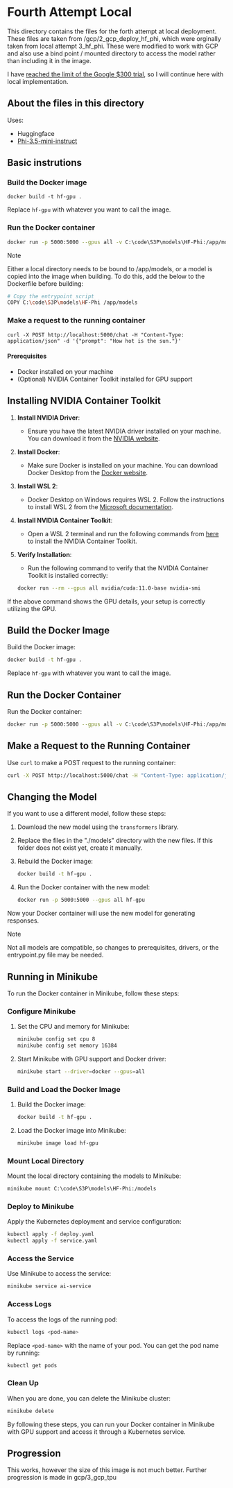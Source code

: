 # Fourth Attempt Local

This directory contains the files for the forth attempt at local deployment. 
These files are taken from /gcp/2_gcp_deploy_hf_phi, which were orginally taken from local attempt 3_hf_phi.
These were modified to work with GCP and also use a bind point / mounted directory to access the model rather than including it in the image.  

I have [reached the limit of the Google $300 trial](https://github.com/lmath56/S3P/issues/1), so I will continue here with local implementation.  


## About the files in this directory

Uses:
- Huggingface
- [Phi-3.5-mini-instruct](https://huggingface.co/microsoft/Phi-3.5-mini-instruct)

## Basic instrutions

### Build the Docker image
```docker build -t hf-gpu .```

Replace ```hf-gpu``` with whatever you want to call the image.

### Run the Docker container
```sh
docker run -p 5000:5000 --gpus all -v C:\code\S3P\models\HF-Phi:/app/models hf-gpu
```

> [!NOTE]  
> Either a local directory needs to be bound to /app/models, or a model is copied into the image when building.
> To do this, add the below to the Dockerfile before building: 
> ```sh
> # Copy the entrypoint script
> COPY C:\code\S3P\models\HF-Phi /app/models
> ```

### Make a request to the running container
```curl -X POST http://localhost:5000/chat -H "Content-Type: application/json" -d '{"prompt": "How hot is the sun."}'```

#### Prerequisites

- Docker installed on your machine
- (Optional) NVIDIA Container Toolkit installed for GPU support

## Installing NVIDIA Container Toolkit

1. **Install NVIDIA Driver**:
    - Ensure you have the latest NVIDIA driver installed on your machine. You can download it from the [NVIDIA website](https://www.nvidia.com/Download/index.aspx).

2. **Install Docker**:
    - Make sure Docker is installed on your machine. You can download Docker Desktop from the [Docker website](https://www.docker.com/products/docker-desktop).

3. **Install WSL 2**:
    - Docker Desktop on Windows requires WSL 2. Follow the instructions to install WSL 2 from the [Microsoft documentation](https://docs.microsoft.com/en-us/windows/wsl/install).

4. **Install NVIDIA Container Toolkit**:
    - Open a WSL 2 terminal and run the following commands from [here](https://docs.nvidia.com/datacenter/cloud-native/container-toolkit/latest/install-guide.html#installing-with-apt) to install the NVIDIA Container Toolkit.

5. **Verify Installation**:
    - Run the following command to verify that the NVIDIA Container Toolkit is installed correctly:
    ```sh
    docker run --rm --gpus all nvidia/cuda:11.0-base nvidia-smi
    ```

If the above command shows the GPU details, your setup is correctly utilizing the GPU.


## Build the Docker Image

Build the Docker image:
```sh
docker build -t hf-gpu .
```

Replace `hf-gpu` with whatever you want to call the image.

## Run the Docker Container

Run the Docker container:
```sh
docker run -p 5000:5000 --gpus all -v C:\code\S3P\models\HF-Phi:/app/models hf-gpu
```

## Make a Request to the Running Container


Use `curl` to make a POST request to the running container:

```sh
curl -X POST http://localhost:5000/chat -H "Content-Type: application/json" -d '{"prompt": "How hot is the sun."}'
```


## Changing the Model

If you want to use a different model, follow these steps:

1. Download the new model using the `transformers` library.

2. Replace the files in the "./models" directory with the new files. If this folder does not exist yet, create it manually.

3. Rebuild the Docker image:
    ```sh
    docker build -t hf-gpu .
    ```

4. Run the Docker container with the new model:
    ```sh
    docker run -p 5000:5000 --gpus all hf-gpu
    ```

Now your Docker container will use the new model for generating responses.

> [!NOTE]  
> Not all models are compatible, so changes to prerequisites, drivers, or the entrypoint.py file may be needed.


## Running in Minikube

To run the Docker container in Minikube, follow these steps:

### Configure Minikube

1. Set the CPU and memory for Minikube:
    ```sh
    minikube config set cpu 8
    minikube config set memory 16384
    ```

2. Start Minikube with GPU support and Docker driver:
    ```sh
    minikube start --driver=docker --gpus=all
    ```

### Build and Load the Docker Image

1. Build the Docker image:
    ```sh
    docker build -t hf-gpu .
    ```

2. Load the Docker image into Minikube:
    ```sh
    minikube image load hf-gpu
    ```

### Mount Local Directory

Mount the local directory containing the models to Minikube:
```sh
minikube mount C:\code\S3P\models\HF-Phi:/models
```

### Deploy to Minikube

Apply the Kubernetes deployment and service configuration:
```sh
kubectl apply -f deploy.yaml
kubectl apply -f service.yaml
```

### Access the Service

Use Minikube to access the service:
```sh
minikube service ai-service
```

### Access Logs

To access the logs of the running pod:
```sh
kubectl logs <pod-name>
```
Replace `<pod-name>` with the name of your pod. You can get the pod name by running:
```sh
kubectl get pods
```

### Clean Up

When you are done, you can delete the Minikube cluster:
```sh
minikube delete
```

By following these steps, you can run your Docker container in Minikube with GPU support and access it through a Kubernetes service.

## Progression

This works, however the size of this image is not much better. Further progression is made in gcp/3_gcp_tpu